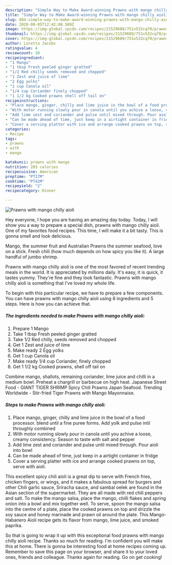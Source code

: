 ```yaml
---
description: "Simple Way to Make Award-winning Prawns with mango chilly aioli"
title: "Simple Way to Make Award-winning Prawns with mango chilly aioli"
slug: 884-simple-way-to-make-award-winning-prawns-with-mango-chilly-aioli
date: 2020-08-05T12:42:08.509Z
image: https://img-global.cpcdn.com/recipes/21529689/751x532cq70/prawns-with-mango-chilly-aioli-recipe-main-photo.jpg
thumbnail: https://img-global.cpcdn.com/recipes/21529689/751x532cq70/prawns-with-mango-chilly-aioli-recipe-main-photo.jpg
cover: https://img-global.cpcdn.com/recipes/21529689/751x532cq70/prawns-with-mango-chilly-aioli-recipe-main-photo.jpg
author: Loretta Jacobs
ratingvalue: 4
reviewcount: 10
recipeingredient:
- "1 Mango"
- "1 tbsp Fresh peeled ginger gratted"
- "1/2 Red chilly seeds removed and chopped"
- "1 Zest and juice of lime"
- "2 Egg yolks"
- "1 cup Canola oil"
- "1/4 cup Coriander finely chopped"
- "1 1/2 kg Cooked prawns shell off tail on"
recipeinstructions:
- "Place mango, ginger, chilly and lime juice in the bowl of a food processor. blend until a fine puree forms. Add yolk and pulse intil throughly combined"
- "With motor running slowly pour in canola until you achive a loose, creamy consistency. Season to taste with salt and pepper"
- "Add lime zest and coriander and pulse until mixed through. Pour aioli into bowl"
- "Can be made ahead of time, just keep in a airtight container in fridge"
- "Cover a serving platter with ice and arrange cooked prawns on top, serve with aioli."
categories:
- Recipe
tags:
- prawns
- with
- mango

katakunci: prawns with mango 
nutrition: 203 calories
recipecuisine: American
preptime: "PT17M"
cooktime: "PT42M"
recipeyield: "2"
recipecategory: Dinner

---
```



![Prawns with mango chilly aioli](https://img-global.cpcdn.com/recipes/21529689/751x532cq70/prawns-with-mango-chilly-aioli-recipe-main-photo.jpg)

Hey everyone, I hope you are having an amazing day today. Today, I will show you a way to prepare a special dish, prawns with mango chilly aioli. One of my favorites food recipes. This time, I will make it a bit tasty. This is gonna smell and look delicious.

Mango, the summer fruit and Australian Prawns the summer seafood, love on a stick. Fresh chili (how much depends on how spicy you like it). A large handful of jumbo shrimp.

Prawns with mango chilly aioli is one of the most favored of recent trending meals in the world. It is appreciated by millions daily. It's easy, it is quick, it tastes yummy. They're fine and they look fantastic. Prawns with mango chilly aioli is something that I've loved my whole life.


To begin with this particular recipe, we have to prepare a few components. You can have prawns with mango chilly aioli using 8 ingredients and 5 steps. Here is how you can achieve that.

<!--inarticleads1-->

##### The ingredients needed to make Prawns with mango chilly aioli:

1. Prepare 1 Mango
1. Take 1 tbsp Fresh peeled ginger gratted
1. Take 1/2 Red chilly, seeds removed and chopped
1. Get 1 Zest and juice of lime
1. Make ready 2 Egg yolks
1. Get 1 cup Canola oil
1. Make ready 1/4 cup Coriander, finely chopped
1. Get 1 1/2 kg Cooked prawns, shell off tail on


Combine mango, shallots, remaining coriander, lime juice and chilli in a medium bowl. Preheat a chargrill or barbecue on high heat. Japanese Street Food - GIANT TIGER SHRIMP Spicy Chili Prawns Japan Seafood. Trending Worldwide - Stir-fried Tiger Prawns with Mango Mayonnaise. 

<!--inarticleads2-->

##### Steps to make Prawns with mango chilly aioli:

1. Place mango, ginger, chilly and lime juice in the bowl of a food processor. blend until a fine puree forms. Add yolk and pulse intil throughly combined
1. With motor running slowly pour in canola until you achive a loose, creamy consistency. Season to taste with salt and pepper
1. Add lime zest and coriander and pulse until mixed through. Pour aioli into bowl
1. Can be made ahead of time, just keep in a airtight container in fridge
1. Cover a serving platter with ice and arrange cooked prawns on top, serve with aioli.


This excellent spicy chili aioli is a great dip to serve with French fries, chicken fingers, or wings, and it makes a fabulous spread for burgers and other Chili garlic sauce, Sriracha sauce, and sambal oelek are found in the Asian section of the supermarket. They are all made with red chili peppers and salt. To make the mango salsa, place the mango, chilli flakes and spring onion into a bowl and mix together well. To serve, spoon the mango salsa into the centre of a plate, place the cooked prawns on top and drizzle the soy sauce and honey marinade and prawn oil around the plate. This Mango-Habanero Aioli recipe gets its flavor from mango, lime juice, and smoked paprika. 

So that is going to wrap it up with this exceptional food prawns with mango chilly aioli recipe. Thanks so much for reading. I'm confident you will make this at home. There is gonna be interesting food at home recipes coming up. Remember to save this page on your browser, and share it to your loved ones, friends and colleague. Thanks again for reading. Go on get cooking!
